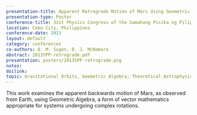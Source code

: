 ```yaml
---
presentation-title: Apparent Retrograde Motion of Mars Using Geometric Algebra
presentation-type: Poster
conference-title: 31st Physics Congress of the Samahang Pisika ng Pilipinas (Physics Society of the Philippines)
location: Cebu City, Philippines
conference-date: 2013
layout: default
category: conferences
co-authors: Q. M. Sugon, D. J. McNamara
abstract: 2013SPP-retrograde.pdf
presentation: posters/2013SPP-retrograde.png
notes:
doilink:
topic: Gravitational Orbits, Geometric Algebra, Theoretical Astrophysics
---
```


This work examines the apparent backwards motion of Mars, as observed from Earth, using Geometric Algebra, a form of vector mathematics appropriate for systems undergoing complex rotations.
